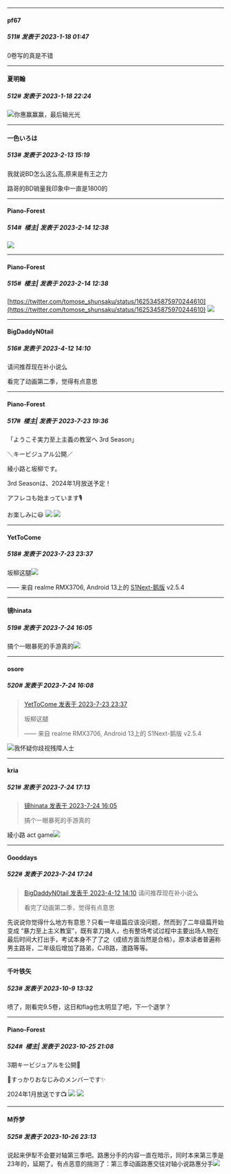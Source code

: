 

*****

####  pf67  
##### 511#       发表于 2023-1-18 01:47

0卷写的真是不错



*****

####  夏明翰  
##### 512#       发表于 2023-1-18 22:24

<img src="https://static.saraba1st.com/image/smiley/face2017/037.png" referrerpolicy="no-referrer">你惠赢赢赢，最后输光光

*****

####  一色いろは  
##### 513#       发表于 2023-2-13 15:19

我就说BD怎么这么高,原来是有王之力

路哥的BD销量我印象中一直是1800的


*****

####  Piano-Forest  
##### 514#         楼主| 发表于 2023-2-14 12:38

<img src="https://p.sda1.dev/9/53709e1a1da291f4e18b3969e20811c5/20230214_123523.jpg" referrerpolicy="no-referrer">

*****

####  Piano-Forest  
##### 515#         楼主| 发表于 2023-2-14 12:38

[https://twitter.com/tomose_shunsaku/status/1625345875970244610](https://twitter.com/tomose_shunsaku/status/1625345875970244610)
<img src="https://p.sda1.dev/9/abdb969c8c5d75c70a82bf13df103379/20230214_123510.jpg" referrerpolicy="no-referrer">

*****

####  BigDaddyN0tail  
##### 516#       发表于 2023-4-12 14:10

请问推荐现在补小说么

看完了动画第二季，觉得有点意思

*****

####  Piano-Forest  
##### 517#         楼主| 发表于 2023-7-23 19:36

「ようこそ実力至上主義の教室へ 3rd Season」

＼キービジュアル公開／

綾小路と坂柳です。

3rd Seasonは、2024年1月放送予定！

アフレコも始まっています🎙

お楽しみに😃
<img src="https://p.sda1.dev/12/0b3905170dec060fa559e87ddafca7c3/20230723_193409.jpg" referrerpolicy="no-referrer">
<img src="https://p.sda1.dev/12/16e2789d7713507757b0d3028ebc4dd1/vis.webp" referrerpolicy="no-referrer">


*****

####  YetToCome  
##### 518#       发表于 2023-7-23 23:37

坂柳这腿<img src="https://static.saraba1st.com/image/smiley/face2017/004.gif" referrerpolicy="no-referrer">

—— 来自 realme RMX3706, Android 13上的 [S1Next-鹅版](https://github.com/ykrank/S1-Next/releases) v2.5.4


*****

####  镜hinata  
##### 519#       发表于 2023-7-24 16:05

搞个一眼暴死的手游真的<img src="https://static.saraba1st.com/image/smiley/face2017/004.gif" referrerpolicy="no-referrer">

*****

####  osore  
##### 520#       发表于 2023-7-24 16:08

<blockquote><a href="httphttps://bbs.saraba1st.com/2b/forum.php?mod=redirect&amp;goto=findpost&amp;pid=61764271&amp;ptid=2053681" target="_blank">YetToCome 发表于 2023-7-23 23:37</a>

坂柳这腿

—— 来自 realme RMX3706, Android 13上的 S1Next-鹅版 v2.5.4</blockquote>
<img src="https://static.saraba1st.com/image/smiley/face2017/118.png" referrerpolicy="no-referrer">我怀疑你歧视残障人士


*****

####  kria  
##### 521#       发表于 2023-7-24 17:13

<blockquote><a href="httphttps://bbs.saraba1st.com/2b/forum.php?mod=redirect&amp;goto=findpost&amp;pid=61771244&amp;ptid=2053681" target="_blank">镜hinata 发表于 2023-7-24 16:05</a>

搞个一眼暴死的手游真的</blockquote>
綾小路 act game<img src="https://static.saraba1st.com/image/smiley/face2017/053.png" referrerpolicy="no-referrer">


*****

####  Gooddays  
##### 522#       发表于 2023-7-24 17:24

<blockquote><a href="httphttps://bbs.saraba1st.com/2b/forum.php?mod=redirect&amp;goto=findpost&amp;pid=60426373&amp;ptid=2053681" target="_blank">BigDaddyN0tail 发表于 2023-4-12 14:10</a>
请问推荐现在补小说么

看完了动画第二季，觉得有点意思</blockquote>
先说说你觉得什么地方有意思？只看一年级篇应该没问题，然而到了二年级篇开始变成 “暴力至上主义教室”，既有拿刀捅人，也有整场考试过程中主要出场人物在最后时间大打出手，考试本身不了了之（成绩方面当然是合格）。原本读者普遍称男主路哥，二年级后增加了路弟，CJB路，渣路等等。

*****

####  千叶铁矢  
##### 523#       发表于 2023-10-9 13:32

喷了，刚看完9.5卷，这日和flag也太明显了吧，下一个退学？

*****

####  Piano-Forest  
##### 524#         楼主| 发表于 2023-10-25 21:08

3期キービジュアルを公開🎉

👀すっかりおなじみのメンバーです✨

2024年1月放送です📺
<img src="https://p.sda1.dev/13/08c1fdd948a445dd4dea9fe44aa6e991/vis-s3t2.jpg" referrerpolicy="no-referrer">
<img src="https://p.sda1.dev/13/250242a898730e2f33e94b89fd811be8/vis.webp" referrerpolicy="no-referrer">


*****

####  M乔梦  
##### 525#       发表于 2023-10-26 23:13

说起来伊犁不会要对轴第三季吧。路惠分手的内容一直在暗示，同时本来第三季是23年的，延期了。有点恶意的揣测了：第三季动画路惠交往对轴小说路惠分手<img src="https://static.saraba1st.com/image/smiley/face2017/046.png" referrerpolicy="no-referrer">

